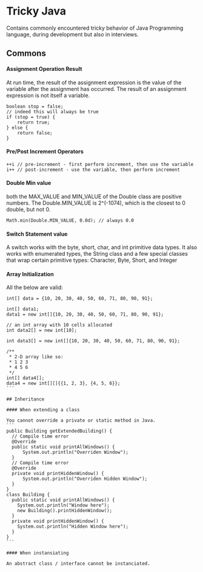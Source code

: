 # Tricky Java

Contains commonly encountered tricky behavior of Java Programming language, during development but also in interviews.

## Commons

#### Assignment Operation Result

At run time, the result of the assignment expression is the value of the variable after the assignment
has occurred. The result of an assignment expression is not itself a variable.
```
boolean stop = false;
// indeed this will always be true
if (stop = true) {
    return true;
} else {
    return false;
}
```

#### Pre/Post Increment Operators

```
++i // pre-increment - first perform increment, then use the variable
i++ // post-increment - use the variable, then perform increment
```

#### Double Min value

both the MAX_VALUE and MIN_VALUE of the Double class are positive numbers. The Double.MIN_VALUE is 2^(-1074), which is the closest to 0 double, but not 0.
```
Math.min(Double.MIN_VALUE, 0.0d); // always 0.0
```

#### Switch Statement value
A switch works with the byte, short, char, and int primitive data types. It also works with enumerated types, the String class and a few special classes that wrap certain primitive types: Character, Byte, Short, and Integer


#### Array Initialization

All the below are valid:
````
int[] data = {10, 20, 30, 40, 50, 60, 71, 80, 90, 91};

int[] data1;
data1 = new int[]{10, 20, 30, 40, 50, 60, 71, 80, 90, 91};

// an int array with 10 cells allocated
int data2[] = new int[10];

int data3[] = new int[]{10, 20, 30, 40, 50, 60, 71, 80, 90, 91};

/**
 * 2-D array like so:
 * 1 2 3
 * 4 5 6
 */
int[] data4[];
data4 = new int[][]{{1, 2, 3}, {4, 5, 6}};
```

## Inheritance

#### When extending a class

You cannot override a private or static method in Java.
```
public Building getExtendedBuilding() {
  // Compile time error
  @Override
  public static void printAllWindows() {
      System.out.println("Overriden Window");
  }
  // Compile time error
  @Override
  private void printHiddenWindow() {
      System.out.println("Overriden Hidden Window");
  }
}
class Building {
  public static void printAllWindows() {
    System.out.println("Window here");
    new Building().printHiddenWindow();
  }
  private void printHiddenWindow() {
    System.out.println("Hidden Window here");
  }
}
```

#### When instansiating

An abstract class / interface cannot be instanciated.
